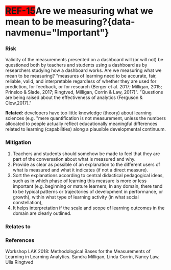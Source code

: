 <span style="background-color:RED;">**REF-15</span>Are we measuring what we mean to be measuring?**{data-navmenu="Important"}
=====================================  

### Risk
 
Validity of the measurements presented on a dashboard will (or will not) be questioned both by teachers and students using a dashboard as by researchers studying how a dashboard works. Are we measuring what we mean to be measuring? "measures of learning need to be accurate, fair, reliable, valid, and interpretable regardless of whether they are used for prediction, for feedback, or for research (Berger et al. 2017; Milligan, 2015; Prinsloo & Slade, 2017; Ringtved, Milligan, Corrin & Law, 2017)". "Questions are being raised about the effectiveness of analytics (Ferguson & Clow,2017)."

**Related:** developers have too little knowledge (theory) about learning sciences (e.g. "mere quantification is not measurement, unless the numbers allocated to people actually reflect educationally meaningful differences related to learning (capabilities) along a plausible developmental continuum. 
 
### Mitigation
 
1. Teachers and students should somehow be made to feel that they are part of the conversation about what is measured and why.
2. Provide as clear as possible of an explanation to the different users of what is measured and what it indicates (if not a direct measure).
3. Sort the explanations according to central didactical pedagogical ideas, such as in which phase of learning this measure is more or less important (e.g. beginning or mature learners; In any domain, there tend to be typical patterns or trajectories of development in performance, or growth), within what type of learning activity (in what social constellation),
4. It helps interpretation if the scale and scope of learning outcomes in the domain are clearly outlined. 
 
### Relates to
 
### References

Workshop LAK 2018: Methodological Bases for the Measurements of Learning in Learning Analytics. Sandra Milligan, Linda Corrin, Nancy Law, Ulla Ringtved